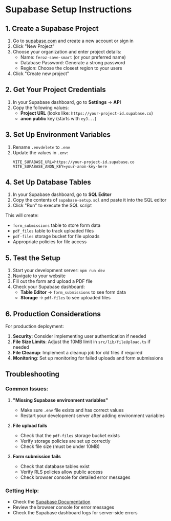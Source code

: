 # Supabase Setup Instructions

## 1. Create a Supabase Project

1. Go to [supabase.com](https://supabase.com) and create a new account or sign in
2. Click "New Project"
3. Choose your organization and enter project details:
   - Name: `feroz-save-smart` (or your preferred name)
   - Database Password: Generate a strong password
   - Region: Choose the closest region to your users
4. Click "Create new project"

## 2. Get Your Project Credentials

1. In your Supabase dashboard, go to **Settings** → **API**
2. Copy the following values:
   - **Project URL** (looks like: `https://your-project-id.supabase.co`)
   - **anon public** key (starts with `eyJ...`)

## 3. Set Up Environment Variables

1. Rename `.envdelete` to `.env`
2. Update the values in `.env`:
   ```
   VITE_SUPABASE_URL=https://your-project-id.supabase.co
   VITE_SUPABASE_ANON_KEY=your-anon-key-here
   ```

## 4. Set Up Database Tables

1. In your Supabase dashboard, go to **SQL Editor**
2. Copy the contents of `supabase-setup.sql` and paste it into the SQL editor
3. Click "Run" to execute the SQL script

This will create:
- `form_submissions` table to store form data
- `pdf_files` table to track uploaded files
- `pdf-files` storage bucket for file uploads
- Appropriate policies for file access

## 5. Test the Setup

1. Start your development server: `npm run dev`
2. Navigate to your website
3. Fill out the form and upload a PDF file
4. Check your Supabase dashboard:
   - **Table Editor** → `form_submissions` to see form data
   - **Storage** → `pdf-files` to see uploaded files

## 6. Production Considerations

For production deployment:

1. **Security**: Consider implementing user authentication if needed
2. **File Size Limits**: Adjust the 10MB limit in `src/lib/fileUpload.ts` if needed
3. **File Cleanup**: Implement a cleanup job for old files if required
4. **Monitoring**: Set up monitoring for failed uploads and form submissions

## Troubleshooting

### Common Issues:

1. **"Missing Supabase environment variables"**
   - Make sure `.env` file exists and has correct values
   - Restart your development server after adding environment variables

2. **File upload fails**
   - Check that the `pdf-files` storage bucket exists
   - Verify storage policies are set up correctly
   - Check file size (must be under 10MB)

3. **Form submission fails**
   - Check that database tables exist
   - Verify RLS policies allow public access
   - Check browser console for detailed error messages

### Getting Help:

- Check the [Supabase Documentation](https://supabase.com/docs)
- Review the browser console for error messages
- Check the Supabase dashboard logs for server-side errors
